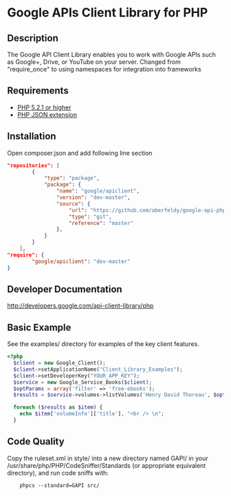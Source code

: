 # Google APIs Client Library for PHP #

## Description ##
The Google API Client Library enables you to work with Google APIs such as Google+, Drive, or YouTube on your server.
Changed from "require_once" to using namespaces for integration into frameworks

## Requirements ##
* [PHP 5.2.1 or higher](http://www.php.net/)
* [PHP JSON extension](http://php.net/manual/en/book.json.php)

## Installation ##

Open composer.json and add following line section
```json
"repositories": [
        {
            "type": "package",
            "package": {
                "name": "google/apiclient",
                "version": "dev-master",
                "source": {
                    "url": "https://github.com/aberfeldy/google-api-php-client.git",
                    "type": "git",
                    "reference": "master"
                },
            }
        }
    ],
"require": {
        "google/apiclient": "dev-master"
}
```

## Developer Documentation ##
http://developers.google.com/api-client-library/php

## Basic Example ##
See the examples/ directory for examples of the key client features.
```PHP
<?php
  $client = new Google_Client();
  $client->setApplicationName("Client_Library_Examples");
  $client->setDeveloperKey("YOUR_APP_KEY");
  $service = new Google_Service_Books($client);
  $optParams = array('filter' => 'free-ebooks');
  $results = $service->volumes->listVolumes('Henry David Thoreau', $optParams);

  foreach ($results as $item) {
    echo $item['volumeInfo']['title'], "<br /> \n";
  }
```

## Code Quality ##

Copy the ruleset.xml in style/ into a new directory named GAPI/ in your
/usr/share/php/PHP/CodeSniffer/Standards (or appropriate equivalent directory),
and run code sniffs with:

        phpcs --standard=GAPI src/
